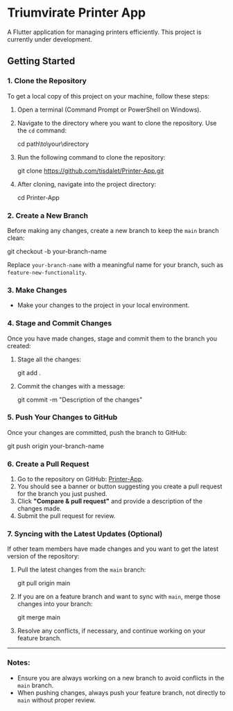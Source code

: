 # Triumvirate Printer App

A Flutter application for managing printers efficiently. This project is currently under development.

## Getting Started

### 1. Clone the Repository

To get a local copy of this project on your machine, follow these steps:

1. Open a terminal (Command Prompt or PowerShell on Windows).
2. Navigate to the directory where you want to clone the repository. Use the `cd` command:

   cd path\to\your\directory

3. Run the following command to clone the repository:

   git clone https://github.com/tisdalet/Printer-App.git

4. After cloning, navigate into the project directory:

   cd Printer-App

### 2. Create a New Branch

Before making any changes, create a new branch to keep the `main` branch clean:

git checkout -b your-branch-name

Replace `your-branch-name` with a meaningful name for your branch, such as `feature-new-functionality`.

### 3. Make Changes

- Make your changes to the project in your local environment.

### 4. Stage and Commit Changes

Once you have made changes, stage and commit them to the branch you created:

1. Stage all the changes:

   git add .

2. Commit the changes with a message:

   git commit -m "Description of the changes"

### 5. Push Your Changes to GitHub

Once your changes are committed, push the branch to GitHub:

git push origin your-branch-name

### 6. Create a Pull Request

1. Go to the repository on GitHub: [Printer-App](https://github.com/tisdalet/Printer-App).
2. You should see a banner or button suggesting you create a pull request for the branch you just pushed.
3. Click **"Compare & pull request"** and provide a description of the changes made.
4. Submit the pull request for review.

### 7. Syncing with the Latest Updates (Optional)

If other team members have made changes and you want to get the latest version of the repository:

1. Pull the latest changes from the `main` branch:

   git pull origin main

2. If you are on a feature branch and want to sync with `main`, merge those changes into your branch:

   git merge main

3. Resolve any conflicts, if necessary, and continue working on your feature branch.

---

### Notes:
- Ensure you are always working on a new branch to avoid conflicts in the `main` branch.
- When pushing changes, always push your feature branch, not directly to `main` without proper review.

